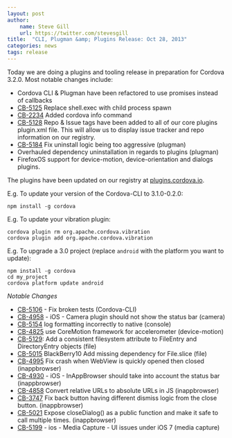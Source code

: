 ```yaml
---
layout: post
author:
    name: Steve Gill
    url: https://twitter.com/stevesgill
title:  "CLI, Plugman &amp; Plugins Release: Oct 28, 2013"
categories: news
tags: release
---
```

Today we are doing a plugins and tooling release in preparation for Cordova 3.2.0. Most notable changes include:

* Cordova CLI & Plugman have been refactored to use promises instead of callbacks
* [CB-5125](https://issues.apache.org/jira/browse/CB-5125) Replace shell.exec with child process spawn
* [CB-2234](https://issues.apache.org/jira/browse/CB-2234) Added cordova info command
* [CB-5128](https://issues.apache.org/jira/browse/CB-5128) Repo & Issue tags have been added to all of our core plugins plugin.xml file. This will allow us to display issue tracker and repo information on our registry.
* [CB-5184](https://issues.apache.org/jira/browse/CB-5184) Fix uninstall logic being too aggressive (plugman)
* Overhauled dependency uninstallation in regards to plugins (plugman)
* FirefoxOS support for device-motion, device-orientation and dialogs plugins. 

The plugins have been updated on our registry at [plugins.cordova.io](http://plugins.cordova.io/).

<!--more-->

E.g. To update your version of the Cordova-CLI to 3.1.0-0.2.0:

    npm install -g cordova

E.g. To update your vibration plugin:

    cordova plugin rm org.apache.cordova.vibration
    cordova plugin add org.apache.cordova.vibration

E.g. To upgrade a 3.0 project (replace `android` with the platform you want to update):

    npm install -g cordova
    cd my_project
    cordova platform update android

*Notable Changes*

* [CB-5106](https://issues.apache.org/jira/browse/CB-5106) - Fix broken tests (Cordova-CLI)
* [CB-4958](https://issues.apache.org/jira/browse/CB-4958) - iOS - Camera plugin should not show the status bar (camera)
* [CB-5154](https://issues.apache.org/jira/browse/CB-5154) log formatting incorrectly to native (console)
* [CB-4825](https://issues.apache.org/jira/browse/CB-4825) use CoreMotion framework for accelerometer (device-motion)
* [CB-5129](https://issues.apache.org/jira/browse/CB-5129): Add a consistent filesystem attribute to FileEntry and DirectoryEntry objects (file)
* [CB-5015](https://issues.apache.org/jira/browse/CB-5015) BlackBerry10 Add missing dependency for File.slice (file)
* [CB-4995](https://issues.apache.org/jira/browse/CB-4995) Fix crash when WebView is quickly opened then closed (inappbrowser)
* [CB-4930](https://issues.apache.org/jira/browse/CB-4930) - iOS - InAppBrowser should take into account the status bar (inappbrowser)
* [CB-4858](https://issues.apache.org/jira/browse/CB-4858) Convert relative URLs to absolute URLs in JS (inappbrowser)
* [CB-3747](https://issues.apache.org/jira/browse/CB-3747) Fix back button having different dismiss logic from the close button. (inappbrowser)
* [CB-5021](https://issues.apache.org/jira/browse/CB-5021) Expose closeDialog() as a public function and make it safe to call multiple times. (inappbrowser)
* [CB-5199](https://issues.apache.org/jira/browse/CB-5199) - ios - Media Capture - UI issues under iOS 7 (media capture)

